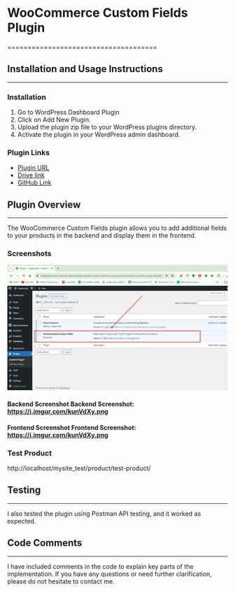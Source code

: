 # WooCommerce Custom Fields Plugin
=====================================

## Installation and Usage Instructions
------------------------------------

### Installation

1.	Go to WordPress Dashboard Plugin 
2.	Click on Add New Plugin.
3.	Upload the plugin zip file to your WordPress plugins directory.
4.	Activate the plugin in your WordPress admin dashboard.


### Plugin Links

* [Plugin URL](https://example.com/plugin-url)
* [Drive link](https://example.com/drive-link)
* [GitHub Link](https://github.com/your-username/woocommerce-custom-fields-plugin)

## Plugin Overview
-----------------

The WooCommerce Custom Fields plugin allows you to add additional fields to your products in the backend and display them in the frontend.

### Screenshots

![Backend Screenshot](https://github.com/chetan-chowdhari-27/WooCommerce-Custom-Fields-Plugin/blob/main/xDQB4Fr.png)
#### Backend Screenshot Backend Screenshot: https://i.imgur.com/kunVdXy.png
#### Frontend Screenshot Frontend Screenshot: https://i.imgur.com/kunVdXy.png


### Test Product

http://localhost/mysite_test/product/test-product/

## Testing
---------

I also tested the plugin using Postman API testing, and it worked as expected.

## Code Comments
--------------

I have included comments in the code to explain key parts of the implementation. If you have any questions or need further clarification, please do not hesitate to contact me.




